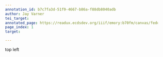 ```yaml
---
annotation_id: b7c7fa3d-51f9-4667-b86a-f88db8040adb
author: Jay Varner
tei_target: 
annotated_page: https://readux.ecdsdev.org/iiif/emory:b70fm/canvas/fedora:emory:gz6dp
page_index: 1
target: 

---
```

<p>top left</p>